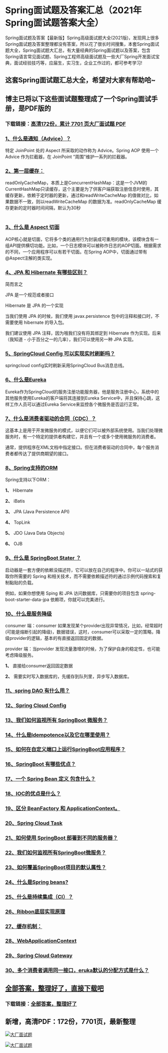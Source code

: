 # Spring面试题及答案汇总（2021年Spring面试题答案大全）

Spring面试题及答案【最新版】Spring高级面试题大全(2021版)，发现网上很多Spring面试题及答案整理都没有答案，所以花了很长时间搜集，本套Spring面试题大全，Spring面试题大汇总，有大量经典的Spring面试题以及答案，包含Spring语言常见面试题、Spring工程师高级面试题及一些大厂Spring开发面试宝典，面试经验技巧等，应届生，实习生，企业工作过的，都可参考学习!

## 这套Spring面试题汇总大全，希望对大家有帮助哈~ 

## 博主已将以下这些面试题整理成了一个Spring面试手册，是PDF版的

### 下载链接：[高清172份，累计 7701 页大厂面试题  PDF](https://github.com/javatechnorth/javanorth-itbooks/blob/master/docs/index.md)


### [1、什么是通知（Advice）？](https://gitee.com/souyunku/NewDevBooks/blob/master/docs/Spring/Spring面试题及答案汇总（2021年Spring面试题答案大全）.md#1什么是通知advice)  


特定 JoinPoint 处的 Aspect 所采取的动作称为 Advice。Spring AOP 使用一个 Advice 作为拦截器，在 JoinPoint “周围”维护一系列的拦截器。


### [2、第⼀层缓存：](https://gitee.com/souyunku/NewDevBooks/blob/master/docs/Spring/Spring面试题及答案汇总（2021年Spring面试题答案大全）.md#2第⼀层缓存：)  


readOnlyCacheMap，本质上是ConcurrentHashMap：这是⼀个JVM的CurrentHashMap只读缓存，这个主要是为了供客户端获取注册信息时使⽤，其缓存更新，依赖于定时器的更新，通过和readWriteCacheMap 的值做对⽐，如果数据不⼀致，则以readWriteCacheMap 的数据为准。readOnlyCacheMap 缓存更新的定时器时间间隔，默认为30秒

#
### [3、什么是 Aspect 切面](https://gitee.com/souyunku/NewDevBooks/blob/master/docs/Spring/Spring面试题及答案汇总（2021年Spring面试题答案大全）.md#3什么是-aspect-切面)  


AOP核心就是切面，它将多个类的通用行为封装成可重用的模块，该模块含有一组API提供横切功能。比如，一个日志模块可以被称作日志的AOP切面。根据需求的不同，一个应用程序可以有若干切面。在Spring AOP中，切面通过带有@Aspect注解的类实现。


### [4、JPA 和 Hibernate 有哪些区别？](https://gitee.com/souyunku/NewDevBooks/blob/master/docs/Spring/Spring面试题及答案汇总（2021年Spring面试题答案大全）.md#4jpa-和-hibernate-有哪些区别)  


简而言之

JPA 是一个规范或者接口

Hibernate 是 JPA 的一个实现

当我们使用 JPA 的时候，我们使用 javax.persistence 包中的注释和接口时，不需要使用 hibernate 的导入包。

我们建议使用 JPA 注释，因为哦我们没有将其绑定到 Hibernate 作为实现。后来（我知道 - 小于百分之一的几率），我们可以使用另一种 JPA 实现。


### [5、SpringCloud Config 可以实现实时刷新吗？](https://gitee.com/souyunku/NewDevBooks/blob/master/docs/Spring/Spring面试题及答案汇总（2021年Spring面试题答案大全）.md#5springcloud-config-可以实现实时刷新吗)  


springcloud config实时刷新采用SpringCloud Bus消息总线。


### [6、什么是Eureka](https://gitee.com/souyunku/NewDevBooks/blob/master/docs/Spring/Spring面试题及答案汇总（2021年Spring面试题答案大全）.md#6什么是eureka)  


Eureka作为SpringCloud的服务注册功能服务器，他是服务注册中心，系统中的其他服务使用Eureka的客户端将其连接到Eureka Service中，并且保持心跳，这样工作人员可以通过Eureka Service来监控各个微服务是否运行正常。


### [7、什么是消费者驱动的合同（CDC）？](https://gitee.com/souyunku/NewDevBooks/blob/master/docs/Spring/Spring面试题及答案汇总（2021年Spring面试题答案大全）.md#7什么是消费者驱动的合同cdc)  


这基本上是用于开发微服务的模式，以便它们可以被外部系统使用。当我们处理微服务时，有一个特定的提供者构建它，并且有一个或多个使用微服务的消费者。

通常，提供程序在XML文档中指定接口。但在消费者驱动的合同中，每个服务消费者都传达了提供商期望的接口。


### [8、Spring支持的ORM](https://gitee.com/souyunku/NewDevBooks/blob/master/docs/Spring/Spring面试题及答案汇总（2021年Spring面试题答案大全）.md#8spring支持的orm)  


Spring支持以下ORM：

**1、** Hibernate

**2、** iBatis

**3、** JPA (Java Persistence API)

**4、** TopLink

**5、** JDO (Java Data Objects)

**6、** OJB


### [9、什么是 SpringBoot Stater ？](https://gitee.com/souyunku/NewDevBooks/blob/master/docs/Spring/Spring面试题及答案汇总（2021年Spring面试题答案大全）.md#9什么是-springboot-stater-)  


启动器是一套方便的依赖没描述符，它可以放在自己的程序中。你可以一站式的获取你所需要的 Spring 和相关技术，而不需要依赖描述符的通过示例代码搜索和复制黏贴的负载。

例如，如果你想使用 Sping 和 JPA 访问数据库，只需要你的项目包含 spring-boot-starter-data-jpa 依赖项，你就可以完美进行。


### [10、什么是服务降级](https://gitee.com/souyunku/NewDevBooks/blob/master/docs/Spring/Spring面试题及答案汇总（2021年Spring面试题答案大全）.md#10什么是服务降级)  


consumer 端：consumer 如果发现某个provider出现异常情况，⽐如，经常超时(可能是熔断引起的降级)，数据错误，这时，consumer可以采取⼀定的策略，降级provider的逻辑，基本的有直接返回固定的数据。

provider 端：当provider 发现流量激增的时候，为了保护⾃身的稳定性，也可能考虑降级服务。

**1、** 直接给consumer返回固定数据

**2、** 需要实时写⼊数据库的，先缓存到队列⾥，异步写⼊数据库。


### [11、spring DAO 有什么用？](https://gitee.com/souyunku/NewDevBooks/blob/master/docs/Spring/Spring面试题及答案汇总（2021年Spring面试题答案大全）.md#11spring-dao-有什么用)  

### [12、Spring Cloud Config](https://gitee.com/souyunku/NewDevBooks/blob/master/docs/Spring/Spring面试题及答案汇总（2021年Spring面试题答案大全）.md#12spring-cloud-config)  

### [13、我们如何监视所有 SpringBoot 微服务？](https://gitee.com/souyunku/NewDevBooks/blob/master/docs/Spring/Spring面试题及答案汇总（2021年Spring面试题答案大全）.md#13我们如何监视所有-springboot-微服务)  

### [14、什么是Idempotence以及它在哪里使用？](https://gitee.com/souyunku/NewDevBooks/blob/master/docs/Spring/Spring面试题及答案汇总（2021年Spring面试题答案大全）.md#14什么是idempotence以及它在哪里使用)  

### [15、如何在自定义端口上运行SpringBoot应用程序？](https://gitee.com/souyunku/NewDevBooks/blob/master/docs/Spring/Spring面试题及答案汇总（2021年Spring面试题答案大全）.md#15如何在自定义端口上运行springboot应用程序)  

### [16、SpringBoot 有哪些优点？](https://gitee.com/souyunku/NewDevBooks/blob/master/docs/Spring/Spring面试题及答案汇总（2021年Spring面试题答案大全）.md#16springboot-有哪些优点)  

### [17、一个 Spring Bean 定义 包含什么？](https://gitee.com/souyunku/NewDevBooks/blob/master/docs/Spring/Spring面试题及答案汇总（2021年Spring面试题答案大全）.md#17一个-spring-bean-定义-包含什么)  

### [18、IOC的优点是什么？](https://gitee.com/souyunku/NewDevBooks/blob/master/docs/Spring/Spring面试题及答案汇总（2021年Spring面试题答案大全）.md#18ioc的优点是什么)  

### [19、区分 BeanFactory 和 ApplicationContext。](https://gitee.com/souyunku/NewDevBooks/blob/master/docs/Spring/Spring面试题及答案汇总（2021年Spring面试题答案大全）.md#19区分-beanfactory-和-applicationcontext。)  

### [20、Spring Cloud Task](https://gitee.com/souyunku/NewDevBooks/blob/master/docs/Spring/Spring面试题及答案汇总（2021年Spring面试题答案大全）.md#20spring-cloud-task)  

### [21、如何使用 SpringBoot 部署到不同的服务器？](https://gitee.com/souyunku/NewDevBooks/blob/master/docs/Spring/Spring面试题及答案汇总（2021年Spring面试题答案大全）.md#21如何使用-springboot-部署到不同的服务器)  

### [22、我们如何监视所有SpringBoot微服务？](https://gitee.com/souyunku/NewDevBooks/blob/master/docs/Spring/Spring面试题及答案汇总（2021年Spring面试题答案大全）.md#22我们如何监视所有springboot微服务)  

### [23、如何覆盖SpringBoot项目的默认属性？](https://gitee.com/souyunku/NewDevBooks/blob/master/docs/Spring/Spring面试题及答案汇总（2021年Spring面试题答案大全）.md#23如何覆盖springboot项目的默认属性)  

### [24、什么是Spring beans?](https://gitee.com/souyunku/NewDevBooks/blob/master/docs/Spring/Spring面试题及答案汇总（2021年Spring面试题答案大全）.md#24什么是spring-beans)  

### [25、什么是持续集成（CI）？](https://gitee.com/souyunku/NewDevBooks/blob/master/docs/Spring/Spring面试题及答案汇总（2021年Spring面试题答案大全）.md#25什么是持续集成ci)  

### [26、Ribbon底层实现原理](https://gitee.com/souyunku/NewDevBooks/blob/master/docs/Spring/Spring面试题及答案汇总（2021年Spring面试题答案大全）.md#26ribbon底层实现原理)  

### [27、缓存机制：](https://gitee.com/souyunku/NewDevBooks/blob/master/docs/Spring/Spring面试题及答案汇总（2021年Spring面试题答案大全）.md#27缓存机制：)  

### [28、WebApplicationContext](https://gitee.com/souyunku/NewDevBooks/blob/master/docs/Spring/Spring面试题及答案汇总（2021年Spring面试题答案大全）.md#28webapplicationcontext)  

### [29、Spring Cloud Gateway](https://gitee.com/souyunku/NewDevBooks/blob/master/docs/Spring/Spring面试题及答案汇总（2021年Spring面试题答案大全）.md#29spring-cloud-gateway)  

### [30、多个消费者调⽤同⼀接⼝，eruka默认的分配⽅式是什么？](https://gitee.com/souyunku/NewDevBooks/blob/master/docs/Spring/Spring面试题及答案汇总（2021年Spring面试题答案大全）.md#30多个消费者调⽤同⼀接⼝eruka默认的分配⽅式是什么)  





## [全部答案，整理好了，直接下载吧](https://gitee.com/souyunku/DevBooks/blob/master/docs/daan.md)

### 下载链接：[全部答案，整理好了](https://gitee.com/souyunku/NewDevBooks/blob/master/docs/daan.md)




## 新增，高清PDF：172份，7701页，最新整理

[![大厂面试题](https://www.souyunku.com/wp-content/uploads/weixin/mst.png "架构师专栏")](https://github.com/javatechnorth/javanorth-itbooks/blob/master/image/面试题.png "架构师专栏")

[![大厂面试题](https://github.com/javatechnorth/javanorth-itbooks/blob/master/image/面试题.png "架构师专栏")](https://github.com/javatechnorth/javanorth-itbooks/blob/master/image/面试题.png "架构师专栏")
